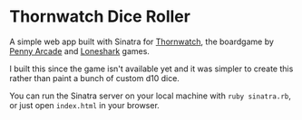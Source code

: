 # Thornwatch Dice Roller
A simple web app built with Sinatra for [Thornwatch](https://www.kickstarter.com/projects/loneshark/thornwatch), the boardgame by [Penny Arcade](https://www.penny-arcade.com/) and [Loneshark](http://lonesharkgames.com/2016/09/14/launch-of-thornwatch/) games. 

I built this since the game isn't available yet and it was simpler to create this rather than paint a bunch of custom d10 dice.

You can run the Sinatra server on your local machine with `ruby sinatra.rb`, or just open `index.html` in your browser.
